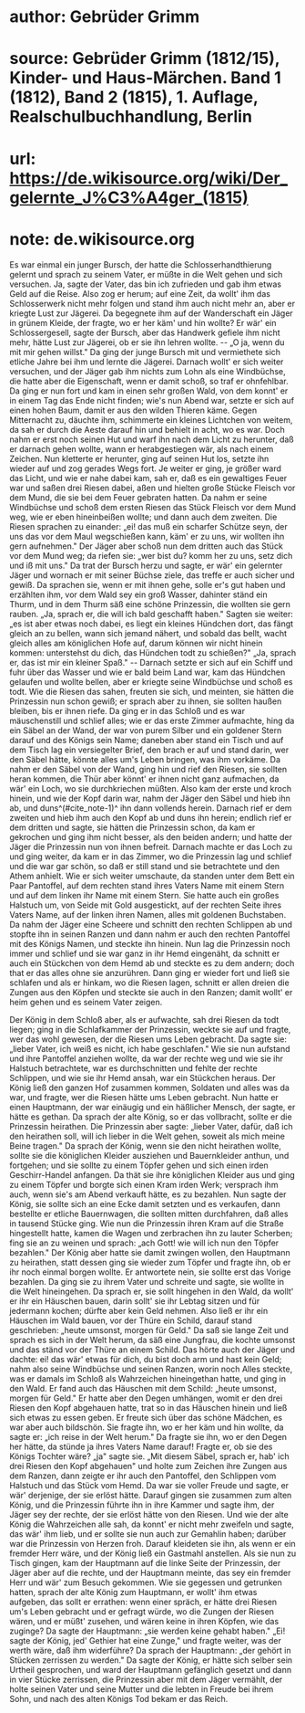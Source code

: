# author: Gebrüder Grimm
# source: Gebrüder Grimm (1812/15), Kinder- und Haus-Märchen. Band 1 (1812), Band 2 (1815), 1. Auflage, Realschulbuchhandlung, Berlin
# url: https://de.wikisource.org/wiki/Der_gelernte_J%C3%A4ger_(1815)
# note: de.wikisource.org

Es war einmal ein junger Bursch, der hatte die Schlosserhandthierung gelernt und sprach zu seinem Vater, er müßte in die Welt gehen und sich versuchen. Ja, sagte der Vater, das bin ich zufrieden und gab ihm etwas Geld auf die Reise. Also zog er herum; auf eine Zeit, da wollt' ihm das Schlosserwerk nicht mehr folgen und stand ihm auch nicht mehr an, aber er kriegte Lust zur Jägerei. Da begegnete ihm auf der Wanderschaft ein Jäger in grünem Kleide, der fragte, wo er her käm' und hin wollte? Er wär' ein Schlossergesell, sagte der Bursch, aber das Handwerk gefiele ihm nicht mehr, hätte Lust zur Jägerei, ob er sie ihn lehren wollte. -- „O ja, wenn du mit mir gehen willst." Da ging der junge Bursch mit und vermiethete sich etliche Jahre bei ihm und lernte die Jägerei. Darnach wollt' er  sich weiter versuchen, und der Jäger gab ihm nichts zum Lohn als eine Windbüchse, die hatte aber die Eigenschaft, wenn er damit schoß, so traf er ohnfehlbar. Da ging er nun fort und kam in einen sehr großen Wald, von dem konnt' er in einem Tag das Ende nicht finden; wie's nun Abend war, setzte er sich auf einen hohen Baum, damit er aus den wilden Thieren käme. Gegen Mitternacht zu, däuchte ihm, schimmerte ein kleines Lichtchen von weitem, da sah er durch die Aeste darauf hin und behielt in acht, wo es war. Doch nahm er erst noch seinen Hut und warf ihn nach dem Licht zu herunter, daß er darnach gehen wollte, wann er herabgestiegen wär, als nach einem Zeichen. Nun kletterte er herunter, ging auf seinen Hut los, setzte ihn wieder auf und zog gerades Wegs fort. Je weiter er ging, je größer ward das Licht, und wie er nahe dabei kam, sah er, daß es ein gewaltiges Feuer war und saßen drei Riesen dabei, aßen und hielten große Stücke Fleisch vor dem Mund, die sie bei dem Feuer gebraten hatten. Da nahm er seine Windbüchse und schoß dem ersten Riesen das Stück Fleisch vor dem Mund weg, wie er eben hineinbeißen wollte; und dann auch dem zweiten. Die Riesen sprachen zu einander: „ei! das muß ein scharfer Schütze seyn, der uns das vor dem Maul wegschießen kann, käm' er zu uns, wir wollten ihn gern aufnehmen." Der Jäger aber schoß  nun dem dritten auch das Stück vor dem Mund weg; da riefen sie: „wer bist du? komm her zu uns, setz dich und iß mit uns." Da trat der Bursch herzu und sagte, er wär' ein gelernter Jäger und wornach er mit seiner Büchse ziele, das treffe er auch sicher und gewiß. Da sprachen sie, wenn er mit ihnen gehe, solle er's gut haben und erzählten ihm, vor dem Wald sey ein groß Wasser, dahinter ständ ein Thurm, und in dem Thurm säß eine schöne Prinzessin, die wollten sie gern rauben. „Ja, sprach er, die will ich bald geschafft haben." Sagten sie weiter: „es ist aber etwas noch dabei, es liegt ein kleines Hündchen dort, das fängt gleich an zu bellen, wann sich jemand nähert, und sobald das bellt, wacht gleich alles am königlichen Hofe auf, darum können wir nicht hinein kommen: unterstehst du dich, das Hündchen todt zu schießen?" „Ja, sprach er, das ist mir ein kleiner Spaß." -- Darnach setzte er sich auf ein Schiff und fuhr über das Wasser und wie er bald beim Land war, kam das Hündchen gelaufen und wollte bellen, aber er kriegte seine Windbüchse und schoß es todt. Wie die Riesen das sahen, freuten sie sich, und meinten, sie hätten die Prinzessin nun schon gewiß; er sprach aber zu ihnen, sie sollten haußen bleiben, bis er ihnen riefe. Da ging er in das Schloß und es war mäuschenstill und schlief alles; wie er das erste Zimmer aufmachte, hing da ein Säbel an der Wand, der war von purem Silber  und ein goldener Stern darauf und des Königs sein Name; daneben aber stand ein Tisch und auf dem Tisch lag ein versiegelter Brief, den brach er auf und stand darin, wer den Säbel hätte, könnte alles um's Leben bringen, was ihm vorkäme. Da nahm er den Säbel von der Wand, ging hin und rief den Riesen, sie sollten heran kommen, die Thür aber könnt' er ihnen nicht ganz aufmachen, da wär' ein Loch, wo sie durchkriechen müßten. Also kam der erste und kroch hinein, und wie der Kopf darin war, nahm der Jäger den Säbel und hieb ihn ab, und duns^(#cite_note-1)^ ihn dann vollends herein. Darnach rief er dem zweiten und hieb ihm auch den Kopf ab und duns ihn herein; endlich rief er dem dritten und sagte, sie hätten die Prinzessin schon, da kam er gekrochen und ging ihm nicht besser, als den beiden andern; und hatte der Jäger die Prinzessin nun von ihnen befreit. Darnach machte er das Loch zu und ging weiter, da kam er in das Zimmer, wo die Prinzessin lag und schlief und die war gar schön, so daß er still stand und sie betrachtete und den Athem anhielt. Wie er sich weiter umschaute, da standen unter dem Bett ein Paar Pantoffel, auf dem rechten stand ihres Vaters Name mit einem Stern und auf dem linken ihr Name mit einem Stern. Sie hatte auch ein großes Halstuch  um, von Seide mit Gold ausgestickt, auf der rechten Seite ihres Vaters Name, auf der linken ihren Namen, alles mit goldenen Buchstaben. Da nahm der Jäger eine Scheere und schnitt den rechten Schlippen ab und stopfte ihn in seinen Ranzen und dann nahm er auch den rechten Pantoffel mit des Königs Namen, und steckte ihn hinein. Nun lag die Prinzessin noch immer und schlief und sie war ganz in ihr Hemd eingenäht, da schnitt er auch ein Stückchen von dem Hemd ab und steckte es zu dem andern; doch that er das alles ohne sie anzurühren. Dann ging er wieder fort und ließ sie schlafen und als er hinkam, wo die Riesen lagen, schnitt er allen dreien die Zungen aus den Köpfen und steckte sie auch in den Ranzen; damit wollt' er heim gehen und es seinem Vater zeigen. 

Der König in dem Schloß aber, als er aufwachte, sah drei Riesen da todt liegen; ging in die Schlafkammer der Prinzessin, weckte sie auf und fragte, wer das wohl gewesen, der die Riesen ums Leben gebracht. Da sagte sie: „lieber Vater, ich weiß es nicht, ich habe geschlafen." Wie sie nun aufstand und ihre Pantoffel anziehen wollte, da war der rechte weg und wie sie ihr Halstuch betrachtete, war es durchschnitten und fehlte der rechte Schlippen, und wie sie ihr Hemd ansah, war ein Stückchen heraus. Der König ließ den ganzen Hof zusammen kommen, Soldaten  und alles was da war, und fragte, wer die Riesen hätte ums Leben gebracht. Nun hatte er einen Hauptmann, der war einäugig und ein häßlicher Mensch, der sagte, er hätte es gethan. Da sprach der alte König, so er das vollbracht, sollte er die Prinzessin heirathen. Die Prinzessin aber sagte: „lieber Vater, dafür, daß ich den heirathen soll, will ich lieber in die Welt gehen, soweit als mich meine Beine tragen." Da sprach der König, wenn sie den nicht heirathen wollte, sollte sie die königlichen Kleider ausziehen und Bauernkleider anthun, und fortgehen; und sie sollte zu einem Töpfer gehen und sich einen irden Geschirr-Handel anfangen. Da thät sie ihre königlichen Kleider aus und ging zu einem Töpfer und borgte sich einen Kram irden Werk; versprach ihm auch, wenn sie's am Abend verkauft hätte, es zu bezahlen. Nun sagte der König, sie sollte sich an eine Ecke damit setzten und es verkaufen, dann bestellte er etliche Bauernwagen, die sollten mitten durchfahren, daß alles in tausend Stücke ging. Wie nun die Prinzessin ihren Kram auf die Straße hingestellt hatte, kamen die Wagen und zerbrachen ihn zu lauter Scherben; fing sie an zu weinen und sprach: „ach Gott! wie will ich nun den Töpfer bezahlen." Der König aber hatte sie damit zwingen wollen, den Hauptmann zu heirathen, statt dessen ging sie wieder zum Töpfer und fragte ihn, ob er ihr noch einmal borgen wollte.  Er antwortete nein, sie sollte erst das Vorige bezahlen. Da ging sie zu ihrem Vater und schreite und sagte, sie wollte in die Welt hineingehen. Da sprach er, sie sollt hingehen in den Wald, da wollt' er ihr ein Häuschen bauen, darin sollt' sie ihr Lebtag sitzen und für jedermann kochen; dürfte aber kein Geld nehmen. Also ließ er ihr ein Häuschen im Wald bauen, vor der Thüre ein Schild, darauf stand geschrieben: „heute umsonst, morgen für Geld." Da saß sie lange Zeit und sprach es sich in der Welt herum, da säß eine Jungfrau, die kochte umsonst und das ständ vor der Thüre an einem Schild. Das hörte auch der Jäger und dachte: ei! das wär' etwas für dich, du bist doch arm und hast kein Geld; nahm also seine Windbüchse und seinen Ranzen, worin noch Alles steckte, was er damals im Schloß als Wahrzeichen hineingethan hatte, und ging in den Wald. Er fand auch das Häuschen mit dem Schild: „heute umsonst, morgen für Geld." Er hatte aber den Degen umhängen, womit er den drei Riesen den Kopf abgehauen hatte, trat so in das Häuschen hinein und ließ sich etwas zu essen geben. Er freute sich über das schöne Mädchen, es war aber auch bildschön. Sie fragte ihn, wo er her käm und hin wollte, da sagte er: „ich reise in der Welt herum." Da fragte sie ihn, wo er den Degen her hätte, da stünde ja ihres Vaters Name darauf! Fragte er, ob sie des Königs  Tochter wäre? „ja" sagte sie. „Mit diesem Säbel, sprach er, hab' ich drei Riesen den Kopf abgehauen" und holte zum Zeichen ihre Zungen aus dem Ranzen, dann zeigte er ihr auch den Pantoffel, den Schlippen vom Halstuch und das Stück vom Hemd. Da war sie voller Freude und sagte, er wär' derjenige, der sie erlöst hätte. Darauf gingen sie zusammen zum alten König, und die Prinzessin führte ihn in ihre Kammer und sagte ihm, der Jäger sey der rechte, der sie erlöst hätte von den Riesen. Und wie der alte König die Wahrzeichen alle sah, da konnt' er nicht mehr zweifeln und sagte, das wär' ihm lieb, und er sollte sie nun auch zur Gemahlin haben; darüber war die Prinzessin von Herzen froh. Darauf kleideten sie ihn, als wenn er ein fremder Herr wäre, und der König ließ ein Gastmahl anstellen. Als sie nun zu Tisch gingen, kam der Hauptmann auf die linke Seite der Prinzessin, der Jäger aber auf die rechte, und der Hauptmann meinte, das sey ein fremder Herr und wär' zum Besuch gekommen. Wie sie gegessen und getrunken hatten, sprach der alte König zum Hauptmann, er wollt' ihm etwas aufgeben, das sollt er errathen: wenn einer spräch, er hätte drei Riesen um's Leben gebracht und er gefragt würde, wo die Zungen der Riesen wären, und er müßt' zusehen, und wären keine in ihren Köpfen, wie das zuginge? Da sagte der Hauptmann:  „sie werden keine gehabt haben." „Ei! sagte der König, jed' Gethier hat eine Zunge," und fragte weiter, was der werth wäre, daß ihm widerführe? Da sprach der Hauptmann: „der gehört in Stücken zerrissen zu werden." Da sagte der König, er hätte sich selber sein Urtheil gesprochen, und ward der Hauptmann gefänglich gesetzt und dann in vier Stücke zerrissen, die Prinzessin aber mit dem Jäger vermählt, der holte seinen Vater und seine Mutter und die lebten in Freude bei ihrem Sohn, und nach des alten Königs Tod bekam er das Reich. 

